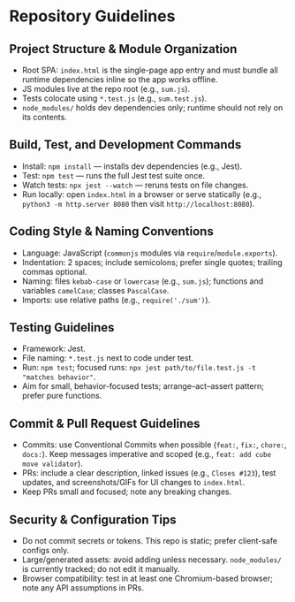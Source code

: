 # Repository Guidelines

## Project Structure & Module Organization
- Root SPA: `index.html` is the single-page app entry and must bundle all runtime dependencies inline so the app works offline.
- JS modules live at the repo root (e.g., `sum.js`).
- Tests colocate using `*.test.js` (e.g., `sum.test.js`).
- `node_modules/` holds dev dependencies only; runtime should not rely on its contents.

## Build, Test, and Development Commands
- Install: `npm install` — installs dev dependencies (e.g., Jest).
- Test: `npm test` — runs the full Jest test suite once.
- Watch tests: `npx jest --watch` — reruns tests on file changes.
- Run locally: open `index.html` in a browser or serve statically (e.g., `python3 -m http.server 8080` then visit `http://localhost:8080`).

## Coding Style & Naming Conventions
- Language: JavaScript (`commonjs` modules via `require`/`module.exports`).
- Indentation: 2 spaces; include semicolons; prefer single quotes; trailing commas optional.
- Naming: files `kebab-case` or `lowercase` (e.g., `sum.js`); functions and variables `camelCase`; classes `PascalCase`.
- Imports: use relative paths (e.g., `require('./sum')`).

## Testing Guidelines
- Framework: Jest.
- File naming: `*.test.js` next to code under test.
- Run: `npm test`; focused runs: `npx jest path/to/file.test.js -t "matches behavior"`.
- Aim for small, behavior-focused tests; arrange–act–assert pattern; prefer pure functions.

## Commit & Pull Request Guidelines
- Commits: use Conventional Commits when possible (`feat:`, `fix:`, `chore:`, `docs:`). Keep messages imperative and scoped (e.g., `feat: add cube move validator`).
- PRs: include a clear description, linked issues (e.g., `Closes #123`), test updates, and screenshots/GIFs for UI changes to `index.html`.
- Keep PRs small and focused; note any breaking changes.

## Security & Configuration Tips
- Do not commit secrets or tokens. This repo is static; prefer client-safe configs only.
- Large/generated assets: avoid adding unless necessary. `node_modules/` is currently tracked; do not edit it manually.
- Browser compatibility: test in at least one Chromium-based browser; note any API assumptions in PRs.
